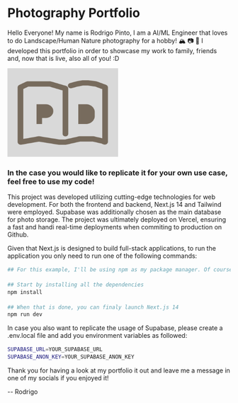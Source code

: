 # Photography Portfolio

Hello Everyone!
My name is Rodrigo Pinto, I am a AI/ML Engineer that loves to do Landscape/Human Nature photography for a hobby! 🏔️ 📷 🌳
I developed this portfolio in order to showcase my work to family, friends and, now that is live, also all of you! :D

<img src="app/icon.jpg" width="250" height="200">

### In the case you would like to replicate it for your own use case, feel free to use my code!

This project was developed utilizing cutting-edge technologies for web development. For both the frontend and backend, Next.js 14 and Tailwind were employed. Supabase was additionally chosen as the main database for photo storage. The project was ultimately deployed on Vercel, ensuring a fast and handi real-time deployments when commiting to production on Github.

Given that Next.js is designed to build full-stack applications, to run the application you only need to run one of the following commands:

```bash
## For this example, I'll be using npm as my package manager. Of course, you can choose whichever tool you're most comfortable with.

## Start by installing all the dependencies
npm install

## When that is done, you can finaly launch Next.js 14
npm run dev
```


In case you also want to replicate the usage of Supabase, please create a .env.local file and add you environment variables as followed:
```bash
SUPABASE_URL=YOUR_SUPABASE_URL
SUPABASE_ANON_KEY=YOUR_SUPABASE_ANON_KEY
```
Thank you for having a look at my portfolio it out and leave me a message in one of my socials if you enjoyed it!

-- Rodrigo